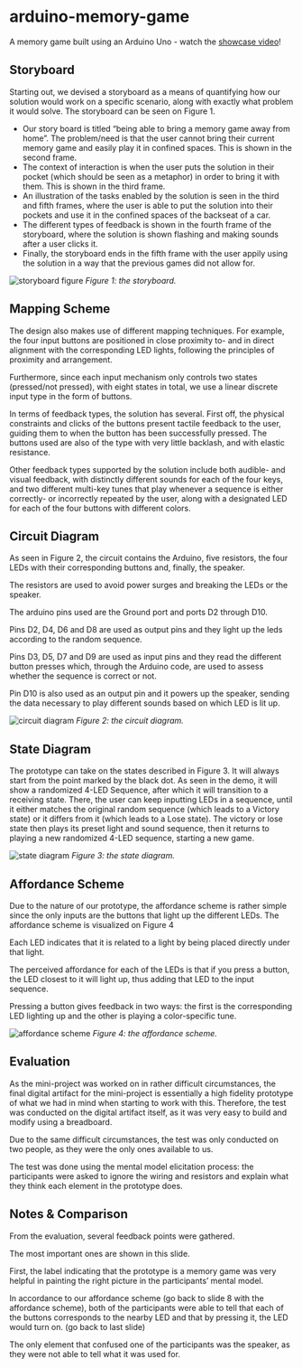 # arduino-memory-game
A memory game built using an Arduino Uno - watch the [showcase video](https://www.youtube.com/watch?v=J5NjgtZ_BkU)!

## Storyboard
Starting out, we devised a storyboard as a means of quantifying how our solution would work on a specific scenario, along with exactly what problem it would solve. The storyboard can be seen on Figure 1.

* Our story board is titled “being able to bring a memory game away from home”.
The problem/need is that the user cannot bring their current memory game and easily play it in confined spaces. This is shown in the second frame.
* The context of interaction is when the user puts the solution in their pocket (which should be seen as a metaphor) in order to bring it with them. This is shown in the third frame.
* An illustration of the tasks enabled by the solution is seen in the third and fifth frames, where the user is able to put the solution into their pockets and use it in the confined spaces of the backseat of a car.
* The different types of feedback is shown in the fourth frame of the storyboard, where the solution is shown flashing and making sounds after a user clicks it.
* Finally, the storyboard ends in the fifth frame with the user appily using the solution in a way that the previous games did not allow for.

![storyboard figure](https://uc8518aa3373166649fb73898fe0.dl.dropboxusercontent.com/cd/0/inline/A2pk-JZPhyjEfuQto_JoxzB5etvXUB5PHJJmADeaOpshwW_JVheOZv9RkygAGTEiJr22eXx6uSMQKq-VkxG2U8IF801WYSsc19M0MY4WXMxmGIv0ZHaXuie10jdvtuXLzXM/file#)
_Figure 1: the storyboard._

## Mapping Scheme
The design also makes use of different mapping techniques. For example, the four input buttons are positioned in close proximity to- and in direct alignment with the corresponding LED lights, following the principles of proximity and arrangement.

Furthermore, since each input mechanism only controls two states (pressed/not pressed), with eight states in total, we use a linear discrete input type in the form of buttons.

In terms of feedback types, the solution has several. First off, the physical constraints and clicks of the buttons present tactile feedback to the user, guiding them to when the button has been successfully pressed. The buttons used are also of the type with very little backlash, and with elastic resistance.

Other feedback types supported by the solution include both audible- and visual feedback, with distinctly different sounds for each of the four keys, and two different multi-key tunes that play whenever a sequence is either correctly- or incorrectly repeated by the user, along with a designated LED for each of the four buttons with different colors.

## Circuit Diagram
As seen in Figure 2, the circuit contains the Arduino, five resistors, the four LEDs with their corresponding buttons and, finally, the speaker. 

The resistors are used to avoid power surges and breaking the LEDs or the speaker. 

The arduino pins used are the Ground port and ports D2 through D10. 

Pins D2, D4, D6 and D8 are used as output pins and they light up the leds according to the random sequence.  

Pins D3, D5, D7 and D9 are used as input pins and they read the different button presses which, through the Arduino code, are used to assess whether the sequence is correct or not.

Pin D10 is also used as an output pin and it powers up the speaker, sending the data necessary to play different sounds based on which LED is lit up.

![circuit diagram](https://uc037ce050420471928ddce3ca80.dl.dropboxusercontent.com/cd/0/inline/A2qmFyr683Zd_z1kd92yFeqqYR1pt5anEFH2DvBs8NIcWHMGlmFGNXCFqpeRHahKNDyeyb3eYMyE-Jcb535cQZI45bzyPdb9ChdG0W5-b0_M8fODlSRYPcucBZoTynmPtk8/file#)
_Figure 2: the circuit diagram._

## State Diagram
The prototype can take on the states described in Figure 3.
It will always start from the point marked by the black dot. As seen in the demo, it will show a randomized 4-LED Sequence, after which it will transition to a receiving state. There, the user can keep inputting LEDs in a sequence, until it either matches the original random sequence (which leads to a Victory state) or it differs from it (which leads to a Lose state). The victory or lose state then plays its preset light and sound sequence, then it returns to playing a new randomized 4-LED sequence, starting a new game.

![state diagram](https://uc4fe3c16c9cc19210d982f35a7c.dl.dropboxusercontent.com/cd/0/inline/A2pJXadoTmjQfLEUO9mzXbGe01SA0-myYBesT3rzcTeQpQwaTbCRX3MmFaPqYLLM0WAbIrkceEPQKo5SrQOlGoQVYPnyCpqJU4M273VLKRajvKm0TLPJOVJwlfUN68X3zNU/file#)
_Figure 3: the state diagram._

## Affordance Scheme
Due to the nature of our prototype, the affordance scheme is rather simple since the only inputs are the buttons that light up the different LEDs. The affordance scheme is visualized on Figure 4

Each LED indicates that it is related to a light by being placed directly under that light.

The perceived affordance for each of the LEDs is that if you press a button, the LED closest to it will light up, thus adding that LED to the input sequence.

Pressing a button gives feedback in two ways: the first is the corresponding LED lighting up and the other is playing a color-specific tune.

![affordance scheme](https://uce32e4b3e49db0931e21e695ec1.dl.dropboxusercontent.com/cd/0/inline/A2p10tZL4iSOsJBEqQCuVAH2DsdVXEOI1m5n0YZvMnC64akbFVe-RTOzaSgu80z8bbaLPkUwlnX0N2Ya1f0wB66gGfT19Q8yPJDZvBT0Y4Pw1Na5ITcTTn9DJBhL85q48_I/file#)
_Figure 4: the affordance scheme._

## Evaluation
As the mini-project was worked on in rather difficult circumstances, the final digital artifact for the mini-project is essentially a high fidelity prototype of what we had in mind when starting to work with this. Therefore, the test was conducted on the digital artifact itself, as it was very easy to build and modify using a breadboard.

Due to the same difficult circumstances, the test was only conducted on two people, as they were the only ones available to us.

The test was done using the mental model elicitation process: the participants were asked to ignore the wiring and resistors and explain what they think each element in the prototype does.

## Notes & Comparison
From the evaluation, several feedback points were gathered. 

The most important ones are shown in this slide. 

First, the label indicating that the prototype is a memory game was very helpful in painting the right picture in the participants’ mental model.

In accordance to our affordance scheme (go back to slide 8 with the affordance scheme), both of the participants were able to tell that each of the buttons corresponds to the nearby LED and that by pressing it, the LED would turn on. (go back to last slide)

The only element that confused one of the participants was the speaker, as they were not able to tell what it was used for.
